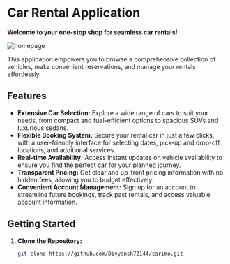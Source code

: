 # Car Rental Application

**Welcome to your one-stop shop for seamless car rentals!**

![homepage](https://github.com/Divyansh72144/carimo/assets/91049526/d1fb4c91-081a-4237-9508-1e5bb1ded88c)


This application empowers you to browse a comprehensive collection of vehicles, make convenient reservations, and manage your rentals effortlessly.

## Features

* **Extensive Car Selection:** Explore a wide range of cars to suit your needs, from compact and fuel-efficient options to spacious SUVs and luxurious sedans.
* **Flexible Booking System:** Secure your rental car in just a few clicks, with a user-friendly interface for selecting dates, pick-up and drop-off locations, and additional services.
* **Real-time Availability:** Access instant updates on vehicle availability to ensure you find the perfect car for your planned journey.
* **Transparent Pricing:** Get clear and up-front pricing information with no hidden fees, allowing you to budget effectively.
* **Convenient Account Management:** Sign up for an account to streamline future bookings, track past rentals, and access valuable account information.

## Getting Started

1. **Clone the Repository:**
   ```bash
   git clone https://github.com/Divyansh72144/carimo.git
